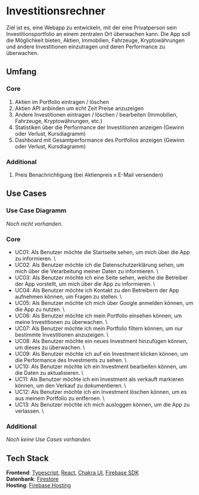 # Investitionsrechner

Ziel ist es, eine Webapp zu entwickeln, mit der eine Privatperson sein Investitionsportfolio an einem zentralen Ort überwachen kann. Die App soll die Möglichkeit bieten, Aktien, Immobilien, Fahrzeuge, Kryptowährungen und andere Investitionen einzutragen und deren Performance zu überwachen.

## Umfang

### Core

1. Aktien im Portfolio eintragen / löschen
2. Aktien API anbinden um echt Zeit Preise anzuzeigen
3. Andere Investitionen eintragen / löschen / bearbeiten (Immobilien, Fahrzeuge, Kryptowährungen, etc.)
4. Statistiken über die Performance der Investitionen anzeigen (Gewinn oder Verlust, Kursdiagramm)
5. Dashboard mit Gesamtperformance des Portfolios anzeigen (Gewinn oder Verlust, Kursdiagramm)

### Additional

1. Preis Benachrichtigung (bei Aktienpreis x E-Mail versenden)

## Use Cases

### Use Case Diagramm

_Noch nicht vorhanden._

### Core

- UC01: Als Benutzer möchte die Startseite sehen, um mich über die App zu informieren. \
- UC02: Als Benutzer möchte ich die Datenschutzerklärung sehen, um mich über die Verarbeitung meiner Daten zu informieren. \
- UC03: Als Benutzer möchte ich eine Seite sehen, welche die Betreiber der App vorstellt, um mich über die App zu informieren. \
- UC04: Als Benutzer möchte ich Kontakt zu den Betreibern der App aufnehmen können, um Fragen zu stellen. \
- UC05: Als Benutzer möchte ich mich über Google anmelden können, um die App zu nutzen. \
- UC06: Als Benutzer möchte ich mein Portfolio einsehen können, um meine Investitionen zu überwachen. \
- UC07: Als Benutzer möchte ich mein Portfolio filtern können, um nur bestimmte Investitionen anzuzeigen. \
- UC08: Als Benutzer möchte ein neues Investment hinzufügen können, um dieses zu überwachen. \
- UC09: Als Benutzer möchte ich auf ein Investment klicken können, um die Performance des Investments zu sehen. \
- UC10: Als Benutzer möchte ich ein Investment bearbeiten können, um die Daten zu aktualisieren. \
- UC11: Als Benutzer möchte ich ein Investment als verkauft markieren können, um den Verkauf zu dokumentieren. \
- UC12: Als Benutzer möchte ich ein Investment löschen können, um es aus meinem Portfolio zu entfernen. \
- UC13: Als Benutzer möchte ich mich ausloggen können, um die App zu verlassen. \

### Additional

_Noch keine Use Cases vorhanden._

## Tech Stack

**Frontend**: [Typescript](https://www.typescriptlang.org/), [React](https://react.dev), [Chakra UI](https://chakra-ui.com/), [Firebase SDK](https://firebase.google.com/docs/web/setup) \
**Datenbank**: [Firestore](https://firebase.google.com/docs/firestore) \
**Hosting**: [Firebase Hosting](https://firebase.google.com/docs/hosting)